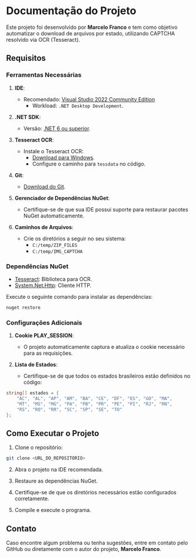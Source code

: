 # Documentação do Projeto

Este projeto foi desenvolvido por **Marcelo Franco** e tem como objetivo automatizar o download de arquivos por estado, utilizando CAPTCHA resolvido via OCR (Tesseract).

## Requisitos

### Ferramentas Necessárias

1. **IDE**:

   - Recomendado: [Visual Studio 2022 Community Edition](https://visualstudio.microsoft.com/)
     - Workload: `.NET Desktop Development`.

2. **.NET SDK**:

   - Versão: [.NET 6 ou superior](https://dotnet.microsoft.com/download).

3. **Tesseract OCR**:

   - Instale o Tesseract OCR:
     - [Download para Windows](https://github.com/tesseract-ocr/tesseract).
     - Configure o caminho para `tessdata` no código.

4. **Git**:

   - [Download do Git](https://git-scm.com/).

5. **Gerenciador de Dependências NuGet**:

   - Certifique-se de que sua IDE possui suporte para restaurar pacotes NuGet automaticamente.

6. **Caminhos de Arquivos**:

   - Crie os diretórios a seguir no seu sistema:
     - `C:/temp/ZIP_FILES`
     - `C:/temp/IMG_CAPTCHA`

### Dependências NuGet

- [Tesseract](https://www.nuget.org/packages/Tesseract): Biblioteca para OCR.
- [System.Net.Http](https://www.nuget.org/packages/System.Net.Http): Cliente HTTP.

Execute o seguinte comando para instalar as dependências:

```bash
nuget restore
```

### Configurações Adicionais

1. **Cookie PLAY\_SESSION**:

   - O projeto automaticamente captura e atualiza o cookie necessário para as requisições.

2. **Lista de Estados**:

   - Certifique-se de que todos os estados brasileiros estão definidos no código:

```csharp
string[] estados = {
    "AC", "AL", "AP", "AM", "BA", "CE", "DF", "ES", "GO", "MA",
    "MT", "MS", "MG", "PA", "PB", "PR", "PE", "PI", "RJ", "RN",
    "RS", "RO", "RR", "SC", "SP", "SE", "TO"
};
```

## Como Executar o Projeto

1. Clone o repositório:

```bash
git clone <URL_DO_REPOSITORIO>
```

2. Abra o projeto na IDE recomendada.

3. Restaure as dependências NuGet.

4. Certifique-se de que os diretórios necessários estão configurados corretamente.

5. Compile e execute o programa.

## Contato

Caso encontre algum problema ou tenha sugestões, entre em contato pelo GitHub ou diretamente com o autor do projeto, **Marcelo Franco**.



